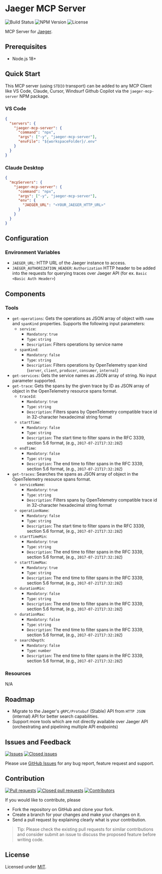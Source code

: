 # Jaeger MCP Server

![Build Status](https://github.com/serkan-ozal/jaeger-mcp-server/actions/workflows/build.yml/badge.svg)
![NPM Version](https://badge.fury.io/js/jaeger-mcp-server.svg)
![License](https://img.shields.io/badge/license-MIT-blue)

MCP Server for [Jaeger](https://www.jaegertracing.io/).


## Prerequisites
- Node.js 18+


## Quick Start

This MCP server (using `STDIO` transport) can be added to any MCP Client 
like VS Code, Claude, Cursor, Windsurf Github Copilot via the `jaeger-mcp-server` NPM package.

### VS Code

```json
{
  "servers": {
    "jaeger-mcp-server": {
      "command": "npx",
      "args": ["-y", "jaeger-mcp-server"],
      "envFile": "${workspaceFolder}/.env"
    }
  }
}
```

### Claude Desktop
```json
{
  "mcpServers": {
    "jaeger-mcp-server": {
      "command": "npx",
      "args": ["-y", "jaeger-mcp-server"],
      "env": {
        "JAEGER_URL": "<YOUR_JAEGER_HTTP_URL>"
      }
    }
  }
}
```


## Configuration

### Environment Variables

- `JAEGER_URL`: HTTP URL of the Jaeger instance to access.
- `JAEGER_AUTHORIZATION_HEADER`: `Authorization` HTTP header to be added into the requests for querying traces over Jaeger API (for ex. `Basic <Basic Auth Header>`)


## Components

### Tools

- `get-operations`: Gets the operations as JSON array of object with `name` and `spanKind` properties.
  Supports the following input parameters:
    - `service`:
        - `Mandatory`: `true`
        - `Type`: `string`
        - `Description`: Filters operations by service name
    - `spanKind`:
        - `Mandatory`: `false`
        - `Type`: `string`
        - `Description`: Filters operations by OpenTelemetry span kind (`server`, `client`, `producer`, `consumer`, `internal`)
- `get-services`: Gets the service names as JSON array of string.
  No input parameter supported.
- `get-trace`: Gets the spans by the given trace by ID as JSON array of object in the OpenTelemetry resource spans format.
    - `traceId`:
        - `Mandatory`: `true`
        - `Type`: `string`
        - `Description`: Filters spans by OpenTelemetry compatible trace id in 32-character hexadecimal string format
    - `startTime`:
        - `Mandatory`: `false`
        - `Type`: `string`
        - `Description`: The start time to filter spans in the RFC 3339, section 5.6 format, (e.g., `2017-07-21T17:32:28Z`)
    - `endTime`:
        - `Mandatory`: `false`
        - `Type`: `string`
        - `Description`: The end time to filter spans in the RFC 3339, section 5.6 format, (e.g., `2017-07-21T17:32:28Z`)
- `get-traces`: Searches the spans as JSON array of object in the OpenTelemetry resource spans format.
    - `serviceName`:
        - `Mandatory`: `true`
        - `Type`: `string`
        - `Description`: Filters spans by OpenTelemetry compatible trace id in 32-character hexadecimal string format
    - `operationName`:
        - `Mandatory`: `false`
        - `Type`: `string`
        - `Description`: The start time to filter spans in the RFC 3339, section 5.6 format, (e.g., `2017-07-21T17:32:28Z`)
    - `startTimeMin`:
        - `Mandatory`: `true`
        - `Type`: `string`
        - `Description`: The end time to filter spans in the RFC 3339, section 5.6 format, (e.g., `2017-07-21T17:32:28Z`)
    - `startTimeMax`:
        - `Mandatory`: `true`
        - `Type`: `string`
        - `Description`: The end time to filter spans in the RFC 3339, section 5.6 format, (e.g., `2017-07-21T17:32:28Z`)
    - `durationMin`:
        - `Mandatory`: `false`
        - `Type`: `string`
        - `Description`: The end time to filter spans in the RFC 3339, section 5.6 format, (e.g., `2017-07-21T17:32:28Z`)
    - `durationMax`:
        - `Mandatory`: `false`
        - `Type`: `string`
        - `Description`: The end time to filter spans in the RFC 3339, section 5.6 format, (e.g., `2017-07-21T17:32:28Z`)
    - `searchDepth`:
        - `Mandatory`: `false`
        - `Type`: `number`
        - `Description`: The end time to filter spans in the RFC 3339, section 5.6 format, (e.g., `2017-07-21T17:32:28Z`)

### Resources

N/A


## Roadmap

- Migrate to the Jaeger's `gRPC/Protobuf` (Stable) API from `HTTP JSON` (internal) API for better search capabilities.
- Support more tools which are not directly available over Jaeger API (orchestrating and pipelining multiple API endpoints)


## Issues and Feedback

[![Issues](https://img.shields.io/github/issues/serkan-ozal/jaeger-mcp-server.svg)](https://github.com/serkan-ozal/jaeger-mcp-server/issues?q=is%3Aopen+is%3Aissue)
[![Closed issues](https://img.shields.io/github/issues-closed/serkan-ozal/jaeger-mcp-server.svg)](https://github.com/serkan-ozal/jaeger-mcp-server/issues?q=is%3Aissue+is%3Aclosed)

Please use [GitHub Issues](https://github.com/serkan-ozal/jaeger-mcp-server/issues) for any bug report, feature request and support.


## Contribution

[![Pull requests](https://img.shields.io/github/issues-pr/serkan-ozal/jaeger-mcp-server.svg)](https://github.com/serkan-ozal/jaeger-mcp-server/pulls?q=is%3Aopen+is%3Apr)
[![Closed pull requests](https://img.shields.io/github/issues-pr-closed/serkan-ozal/jaeger-mcp-server.svg)](https://github.com/serkan-ozal/jaeger-mcp-server/pulls?q=is%3Apr+is%3Aclosed)
[![Contributors](https://img.shields.io/github/contributors/serkan-ozal/jaeger-mcp-server.svg)]()

If you would like to contribute, please
- Fork the repository on GitHub and clone your fork.
- Create a branch for your changes and make your changes on it.
- Send a pull request by explaining clearly what is your contribution.

> Tip:
> Please check the existing pull requests for similar contributions and
> consider submit an issue to discuss the proposed feature before writing code.

## License

Licensed under [MIT](LICENSE).
